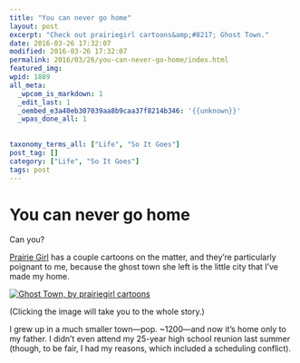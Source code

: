 ```yaml
---
title: "You can never go home"
layout: post
excerpt: "Check out prairiegirl cartoons&amp;#8217; Ghost Town."
date: 2016-03-26 17:32:07
modified: 2016-03-26 17:32:07
permalink: 2016/03/26/you-can-never-go-home/index.html
featured_img: 
wpid: 1889
all_meta: 
  _wpcom_is_markdown: 1
  _edit_last: 1
  _oembed_e3a40eb307039aa8b9caa37f8214b346: '{{unknown}}'
  _wpas_done_all: 1
  
  
taxonomy_terms_all: ["Life", "So It Goes"]
post_tag: []
category: ["Life", "So It Goes"]
tags: post
---
```


# You can never go home

Can you?

[Prairie Girl](http://lsnrae.tumblr.com) has a couple cartoons on the matter, and they’re particularly poignant to me, because the ghost town she left is the little city that I’ve made my home.

[![Ghost Town, by prairiegirl cartoons](http://45.media.tumblr.com/0f2ff7bf1a61e234d30e7664c9724f69/tumblr_o0m4ngMtXB1qgif2do1_400.gif)](https://tmblr.co/ZQvDqx1-T2t8T)

(Clicking the image will take you to the whole story.)

I grew up in a much smaller town—pop. ~1200—and now it’s home only to my father. I didn’t even attend my 25-year high school reunion last summer (though, to be fair, I had my reasons, which included a scheduling conflict).